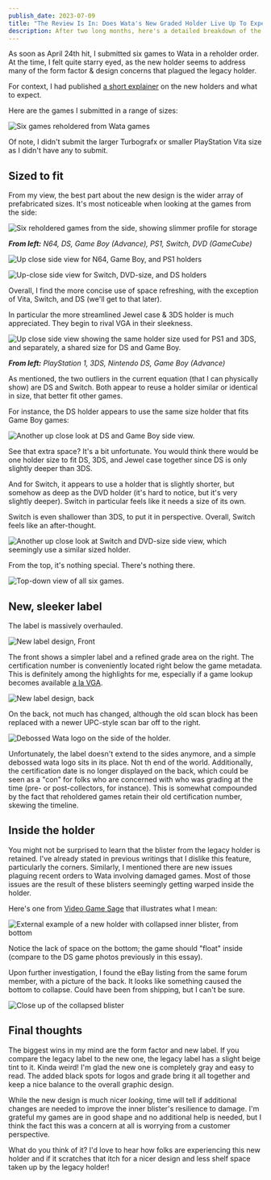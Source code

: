 ```yaml
---
publish_date: 2023-07-09
title: "The Review Is In: Does Wata's New Graded Holder Live Up To Expectations?"
description: After two long months, here's a detailed breakdown of the new features
---
```

As soon as April 24th hit, I submitted six games to Wata in a reholder order. At the time, I felt quite starry eyed, as the new holder seems to address many of the form factor & design concerns that plagued the legacy holder.

For context, I had published [a short explainer](/essays/review-new-wata-games-holder-design) on the new holders and what to expect.

Here are the games I submitted in a range of sizes:

![Six games reholdered from Wata games](/uploads/img_3253.jpeg)

Of note, I didn't submit the larger Turbografx or smaller PlayStation Vita size as I didn't have any to submit.

## Sized to fit

From my view, the best part about the new design is the wider array of prefabricated sizes. It's most noticeable when looking at the games from the side:

![Six reholdered games from the side, showing slimmer profile for storage](/uploads/img_3254.jpeg)

***From left:** N64, DS, Game Boy (Advance), PS1, Switch, DVD (GameCube)*

![Up close side view for N64, Game Boy, and PS1 holders](/uploads/img_3256.jpeg)

![Up-close side view for Switch, DVD-size, and DS holders](/uploads/img_3255.jpeg)

Overall, I find the more concise use of space refreshing, with the exception of Vita, Switch, and DS (we'll get to that later).

In particular the more streamlined Jewel case & 3DS holder is much appreciated. They begin to rival VGA in their sleekness.

![Up close side view showing the same holder size used for PS1 and 3DS, and separately, a shared size for DS and Game Boy.](/uploads/img_3262.jpeg)

***From left:** PlayStation 1, 3DS, Nintendo DS, Game Boy (Advance)*

As mentioned, the two outliers in the current equation (that I can physically show) are DS and Switch. Both appear to reuse a holder similar or identical in size, that better fit other games.

For instance, the DS holder appears to use the same size holder that fits Game Boy games: 

![Another up close look at DS and Game Boy side view.](/uploads/img_3259.jpeg)

See that extra space? It's a bit unfortunate. You would think there would be one holder size to fit DS, 3DS, and Jewel case together since DS is only slightly deeper than 3DS.

And for Switch, it appears to use a holder that is slightly shorter, but somehow as deep as the DVD holder (it's hard to notice, but it's very slightly deeper). Switch in particular feels like it needs a size of its own.

Switch is even shallower than 3DS, to put it in perspective. Overall, Switch feels like an after-thought.

![Another up close look at Switch and DVD-size side view, which seemingly use a similar sized holder.](/uploads/img_3260.jpeg)

From the top, it's nothing special. There's nothing there.

![Top-down view of all six games.](/uploads/img_3258.jpeg)

## New, sleeker label

The label is massively overhauled. 

![New label design, Front](/uploads/img_3324.jpeg)

The front shows a simpler label and a refined grade area on the right. The certification number is conveniently located right below the game metadata. This is definitely among the highlights for me, especially if a game lookup becomes available [a la VGA](https://apps.cgagrading.com/submissions/serial-number-search).

![New label design, back](/uploads/img_3325.jpeg)

On the back, not much has changed, although the old scan block has been replaced with a newer UPC-style scan bar off to the right.

![Debossed Wata logo on the side of the holder.](/uploads/img_3327.jpeg)

Unfortunately, the label doesn't extend to the sides anymore, and a simple debossed wata logo sits in its place. Not th end of the world. Additionally, the certification date is no longer displayed on the back, which could be seen as a "con" for folks who are concerned with who was grading at the time (pre- or post-collectors, for instance). This is somewhat compounded by the fact that reholdered games retain their old certification number, skewing the timeline.

## Inside the holder

You might not be surprised to learn that the blister from the legacy holder is retained. I've already stated in previous writings that I dislike this feature, particularly the corners. Similarly, I mentioned there are new issues plaguing recent orders to Wata involving damaged games. Most of those issues are the result of these blisters seemingly getting warped inside the holder.

Here's one from [Video Game Sage](https://www.videogamesage.com/forums/topic/350-graded-games-show-them-off/?do=findComment&comment=361154) that illustrates what I mean:

![External example of a new holder with collapsed inner blister, from bottom](/uploads/image.jpeg.bd90bd940877cd68f65e2db852c71436.jpeg)

Notice the lack of space on the bottom; the game should "float" inside (compare to the DS game photos previously in this essay).

Upon further investigation, I found the eBay listing from the same forum member, with a picture of the back. It looks like something caused the bottom to collapse. Could have been from shipping, but I can't be sure.

![Close up of the collapsed blister](/uploads/screenshot_20230707_233926_ebay.jpg)

## Final thoughts

The biggest wins in my mind are the form factor and new label. If you compare the legacy label to the new one, the legacy label has a slight beige tint to it. Kinda weird! I'm glad the new one is completely gray and easy to read. The added black spots for logos and grade bring it all together and keep a nice balance to the overall graphic design.

While the new design is much nicer *looking*, time will tell if additional changes are needed to improve the inner blister's resilience to damage. I'm grateful my games are in good shape and no additional help is needed, but I think the fact this was a concern at all is worrying from a customer perspective.

What do you think of it? I'd love to hear how folks are experiencing this new holder and if it scratches that itch for a nicer design and less shelf space taken up by the legacy holder!